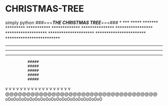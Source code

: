 # CHRISTMAS-TREE
simply python
###===***THE CHRISTMAS TREE***===###
                *
               ***
              *****
             *******
            *********
           ***********
          *************
         ***************
        *****************
       *******************
      *********************
     ***********************
    *************************
   ***************************
  *****************************
 *******************************
              #####
              #####
              #####
              #####
              #####
v v v v v v v v v v v v v v v v v v 
@@@@@@@@@@@@@@@@@@@@@@@@@@@@@@@@@@@@
o0o0o0o0o0o0o0o0o0o0o0o0o0o0o0o0o0o0
